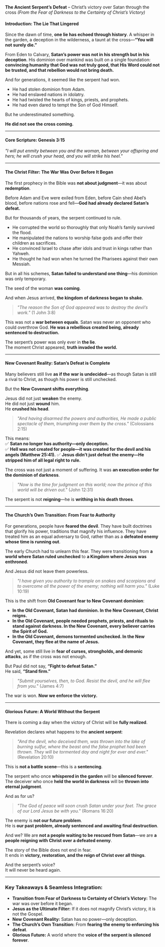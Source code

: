 **The Ancient Serpent’s Defeat** – Christ’s victory over Satan through the cross
_(From the Fear of Darkness to the Certainty of Christ’s Victory)_

#### **Introduction: The Lie That Lingered**

Since the dawn of time, **one lie has echoed through history**. A whisper in the garden, a deception in the wilderness, a taunt at the cross—**“You will not surely die.”**

From Eden to Calvary, **Satan’s power was not in his strength but in his deception**. His dominion over mankind was built on a single foundation: **convincing humanity that God was not truly good, that His Word could not be trusted, and that rebellion would not bring death.**

And for generations, it seemed like the serpent had won.

- He had stolen dominion from Adam.
- He had enslaved nations in idolatry.
- He had twisted the hearts of kings, priests, and prophets.
- He had even dared to tempt the Son of God Himself.

But he underestimated something.

**He did not see the cross coming.**

---

#### **Core Scripture: Genesis 3:15**

_"I will put enmity between you and the woman, between your offspring and hers; he will crush your head, and you will strike his heel."_

---

#### **The Christ Filter: The War Was Over Before It Began**

The first prophecy in the Bible was **not about judgment**—it was about **redemption**.

Before Adam and Eve were exiled from Eden, before Cain shed Abel’s blood, before nations rose and fell—**God had already declared Satan’s defeat.**

But for thousands of years, the serpent continued to rule.

- He corrupted the world so thoroughly that only Noah’s family survived the flood.
- He manipulated the nations to worship false gods and offer their children as sacrifices.
- He convinced Israel to chase after idols and trust in kings rather than Yahweh.
- He thought he had won when he turned the Pharisees against their own Messiah.

But in all his schemes, **Satan failed to understand one thing**—his dominion was only temporary.

The seed of the woman **was coming**.

And when Jesus arrived, **the kingdom of darkness began to shake.**

> _"The reason the Son of God appeared was to destroy the devil’s work."_ (1 John 3:8)

This was not a **war between equals**. Satan was never an opponent who could overthrow God. **He was a rebellious created being, already sentenced to destruction.**

The serpent’s power was only ever in **the lie**.  
The moment Christ appeared, **truth invaded the world.**

---

#### **New Covenant Reality: Satan’s Defeat is Complete**

Many believers still live **as if the war is undecided**—as though Satan is still a rival to Christ, as though his power is still unchecked.

But the **New Covenant shifts everything**.

Jesus did not just **weaken** the enemy.  
He did not just **wound** him.  
He **crushed his head**.

> _"And having disarmed the powers and authorities, He made a public spectacle of them, triumphing over them by the cross."_ (Colossians 2:15)

This means:  
✅ **Satan no longer has authority—only deception.**  
✅ **Hell was not created for people—it was created for the devil and his angels (Matthew 25:41).** 
✅ **Jesus didn’t just defeat the enemy—He stripped him of all legal right to rule.**

The cross was not just a moment of suffering. It was **an execution order for the dominion of darkness**.

> _"Now is the time for judgment on this world; now the prince of this world will be driven out."_ (John 12:31)

The serpent is not **reigning**—he is **writhing in his death throes**.

---

#### **The Church’s Own Transition: From Fear to Authority**

For generations, people have **feared the devil**. They have built doctrines that glorify his power, traditions that magnify his influence. They have treated him as an equal adversary to God, rather than as a **defeated enemy whose time is running out**.

The early Church had to unlearn this fear. They were transitioning from **a world where Satan ruled unchecked** to **a Kingdom where Jesus was enthroned**.

And Jesus did not leave them powerless.

> _"I have given you authority to trample on snakes and scorpions and to overcome all the power of the enemy; nothing will harm you."_ (Luke 10:19)

This is the shift from **Old Covenant fear to New Covenant dominion**:

- **In the Old Covenant, Satan had dominion. In the New Covenant, Christ reigns.**
- **In the Old Covenant, people needed prophets, priests, and rituals to stand against darkness. In the New Covenant, every believer carries the Spirit of God.**
- **In the Old Covenant, demons tormented unchecked. In the New Covenant, they flee at the name of Jesus.**

And yet, some still live in **fear of curses, strongholds, and demonic attacks**, as if the cross was not enough.

But Paul did not say, **“Fight to defeat Satan.”**  
He said, **“Stand firm.”**

> _"Submit yourselves, then, to God. Resist the devil, and he will flee from you."_ (James 4:7)

The war is won. **Now we enforce the victory.**

---

#### **Glorious Future: A World Without the Serpent**

There is coming a day when the victory of Christ will be **fully realized**.

Revelation declares what happens to the **ancient serpent**:

> _"And the devil, who deceived them, was thrown into the lake of burning sulfur, where the beast and the false prophet had been thrown. They will be tormented day and night for ever and ever."_ (Revelation 20:10)

This is **not a battle scene**—this is a **sentencing**.

The serpent who once **whispered in the garden** will be **silenced forever**.  
The deceiver who once **held the world in darkness** will be **thrown into eternal judgment**.

And as for us?

> _"The God of peace will soon crush Satan under your feet. The grace of our Lord Jesus be with you."_ (Romans 16:20)

The enemy is **not our future problem**.  
He is **our past problem, already sentenced and awaiting final destruction**.

And we? We are **not a people waiting to be rescued from Satan**—we are **a people reigning with Christ over a defeated enemy**.

The story of the Bible does not end in fear.  
It ends in **victory, restoration, and the reign of Christ over all things**.

And the serpent’s voice?  
It will never be heard again.

---

### **Key Takeaways & Seamless Integration:**

- **Transition from Fear of Darkness to Certainty of Christ’s Victory:** The war was over before it began.
- **Jesus as the Ultimate Filter:** If it does not magnify Christ’s victory, it is not the Gospel.
- **New Covenant Reality:** Satan has no power—only deception.
- **The Church’s Own Transition:** From **fearing the enemy to enforcing his defeat**.
- **Glorious Future:** A world where the **voice of the serpent is silenced forever**.